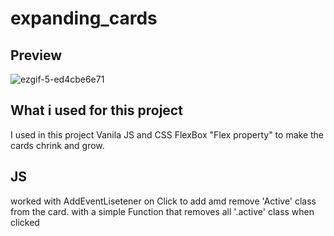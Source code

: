 # expanding_cards
## Preview
![ezgif-5-ed4cbe6e71](https://user-images.githubusercontent.com/98161047/201059340-e148f8ba-01cf-4342-bb51-ecf28628716b.gif)
## What i used for this project
I used in this project Vanila JS and CSS FlexBox "Flex property" to make the cards chrink and grow.
## JS
worked with AddEventLisetener on Click to add amd remove 'Active' class from the card. with a simple Function that removes all '.active' class when clicked
